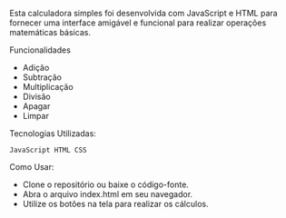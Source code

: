 Esta calculadora simples foi desenvolvida com JavaScript e HTML para fornecer uma interface amigável e funcional para realizar operações matemáticas básicas.

Funcionalidades

- Adição
- Subtração
- Multiplicação
- Divisão
- Apagar
- Limpar


Tecnologias Utilizadas:

`JavaScript
HTML
CSS
`

Como Usar:

- Clone o repositório ou baixe o código-fonte.
- Abra o arquivo index.html em seu navegador.
- Utilize os botões na tela para realizar os cálculos.

